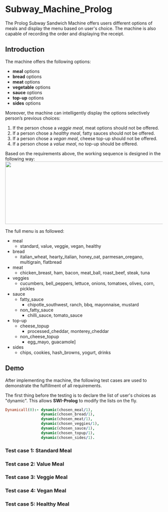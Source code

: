 # Subway_Machine_Prolog
The Prolog Subway Sandwich Machine offers users different options of meals and display the menu based on user's choice. The machine is also capable of recording the order and displaying the receipt.  

## Introduction  
The machine offers the following options:  
* __meal__ options
* __bread__ options
* __meat__ options
* __vegetable__ options
* __sauce__ options
* __top-up__ options
* __sides__ options  
  
Moreover, the machine can intelligently display the options selectively person’s previous choices:  
1. If the person chose a _veggie meal_, meat options should not be offered.  
1. If a person chose a _healthy meal_, fatty sauces should not be offered.  
1. If a person chose a _vegan meal_, cheese top-up should not be offered.  
1. If a person chose a _value meal_, no top-up should be offered.  

Based on the requirements above, the working sequence is designed in the following way:  
<img src = "https://github.com/StephanieMussi/Subway_Machine_Prolog/blob/main/Figures/FlowChart.png" width = 1000 height = 200>  

The full menu is as followed:   
* meal   
  * standard, value, veggie, vegan, healthy   
* bread   
  * italian_wheat, hearty_italian, honey_oat, parmesan_oregano, multigrain, flatbread   
* meat  
  * chicken_breast, ham, bacon, meat_ball, roast_beef, steak, tuna  
* veggies  
  * cucumbers, bell_peppers, lettuce, onions, tomatoes, olives, corn, pickles  
* sauce  
  * fatty_sauce  
    * chipotle_southwest, ranch, bbq, mayonnaise, mustard  
  * non_fatty_sauce
    * chilli_sauce, tomato_sauce  
* top-up  
  * cheese_topup  
    * processed_cheddar, monterey_cheddar  
  * non_cheese_topup  
    * egg_mayo, guacamole]  
* sides  
  * chips, cookies, hash_browns, yogurt, drinks  


## Demo
After implementing the machine, the following test cases are used to demonstrate the fulfillment of all requirements.   

The first thing before the testing is to declare the list of user's choices as "dynamic". This allows __SWI-Prolog__ to modify the lists on the fly.  
``` prolog
Dynamicall(0):- dynamic(chosen_meal/1),
                dynamic(chosen_bread/1),
                dynamic(chosen_meat/1),
                dynamic(chosen_veggies/1),
                dynamic(chosen_sauce/1),
                dynamic(chosen_topup/1),
                dynamic(chosen_sides/1).
```  


### Test case 1: Standard Meal
### Test case 2: Value Meal
### Test case 3: Veggie Meal
### Test case 4: Vegan Meal
### Test case 5: Healthy Meal



